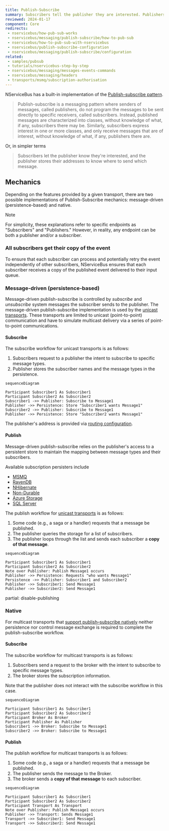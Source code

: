 ```yaml
---
title: Publish-Subscribe
summary: Subscribers tell the publisher they are interested. Publishers store addresses for sending messages.
reviewed: 2024-01-17
component: Core
redirects:
 - nservicebus/how-pub-sub-works
 - nservicebus/messaging/publish-subscribe/how-to-pub-sub
 - nservicebus/how-to-pub-sub-with-nservicebus
 - nservicebus/publish-subscribe-configuration
 - nservicebus/messaging/publish-subscribe/configuration
related:
 - samples/pubsub
 - tutorials/nservicebus-step-by-step
 - nservicebus/messaging/messages-events-commands
 - nservicebus/messaging/headers
 - transports/msmq/subscription-authorisation
---
```


NServiceBus has a built-in implementation of the [Publish-subscribe pattern](https://en.wikipedia.org/wiki/Publish%E2%80%93subscribe_pattern).

> Publish-subscribe is a messaging pattern where senders of messages, called publishers, do not program the messages to be sent directly to specific receivers, called subscribers. Instead, published messages are characterized into classes, without knowledge of what, if any, subscribers there may be. Similarly, subscribers express interest in one or more classes, and only receive messages that are of interest, without knowledge of what, if any, publishers there are.

Or, in simpler terms

> Subscribers let the publisher know they're interested, and the publisher stores their addresses to know where to send which message.

## Mechanics

Depending on the features provided by a given transport, there are two possible implementations of Publish-Subscribe mechanics: message-driven (persistence-based) and native.

> [!NOTE]
> For simplicity, these explanations refer to specific endpoints as "Subscribers" and "Publishers." However, in reality, any endpoint can be both a publisher and/or a subscriber.

### All subscribers get their copy of the event

To ensure that each subscriber can process and potentially retry the event independently of other subscribers, NServiceBus ensures that each subscriber receives a copy of the published event delivered to their input queue.

### Message-driven (persistence-based)

Message-driven publish-subscribe is controlled by *subscribe* and *unsubscribe* system messages the subscriber sends to the publisher. The message-driven publish-subscribe implementation is used by the [unicast transports](/transports/types.md#unicast-only-transports). These transports are limited to unicast (point-to-point) communication and have to simulate multicast delivery via a series of point-to-point communications.

#### Subscribe

The subscribe workflow for unicast transports is as follows:

 1. Subscribers request to a publisher the intent to subscribe to specific message types.
 1. Publisher stores the subscriber names and the message types in the persistence.

```mermaid
sequenceDiagram

Participant Subscriber1 As Subscriber1
Participant Subscriber2 As Subscriber2
Subscriber1 ->> Publisher: Subscribe to Message1
Publisher ->> Persistence: Store "Subscriber1 wants Message1"
Subscriber2 ->> Publisher: Subscribe to Message1
Publisher ->> Persistence: Store "Subscriber2 wants Message1"
```

The publisher's address is provided via [routing configuration](/nservicebus/messaging/routing.md).

#### Publish

Message-driven publish-subscribe relies on the publisher's access to a persistent store to maintain the mapping between message types and their subscribers.

Available subscription persisters include

 * [MSMQ](/persistence/msmq)
 * [RavenDB](/persistence/ravendb)
 * [NHibernate](/persistence/nhibernate)
 * [Non-Durable](/persistence/non-durable)
 * [Azure Storage](/persistence/azure-table)
 * [SQL Server](/persistence/sql)

The publish workflow for [unicast transports](/transports/types.md#unicast-only-transports) is as follows:

 1. Some code (e.g., a saga or a handler) requests that a message be published.
 1. The publisher queries the storage for a list of subscribers.
 1. The publisher loops through the list and sends each subscriber a **copy of that message**.

```mermaid
sequenceDiagram

Participant Subscriber1 As Subscriber1
Participant Subscriber2 As Subscriber2
Note over Publisher: Publish Message1 occurs
Publisher ->> Persistence: Requests "who wants Message1"
Persistence ->> Publisher: Subscriber1 and Subscriber2
Publisher ->> Subscriber1: Send Message1
Publisher ->> Subscriber2: Send Message1
```

partial: disable-publishing

### Native

For multicast transports that [support publish–subscribe natively](/transports/types.md#multicast-enabled-transports) neither persistence nor control message exchange is required to complete the publish-subscribe workflow.

#### Subscribe

The subscribe workflow for multicast transports is as follows:

 1. Subscribers send a request to the broker with the intent to subscribe to specific message types.
 1. The broker stores the subscription information.

Note that the publisher does not interact with the subscribe workflow in this case.

```mermaid
sequenceDiagram

Participant Subscriber1 As Subscriber1
Participant Subscriber2 As Subscriber2
Participant Broker As Broker
Participant Publisher As Publisher
Subscriber1 ->> Broker: Subscribe to Message1
Subscriber2 ->> Broker: Subscribe to Message1
```

#### Publish

The publish workflow for multicast transports is as follows:

 1. Some code (e.g., a saga or a handler) requests that a message be published.
 1. The publisher sends the message to the Broker.
 1. The broker sends a **copy of that message** to each subscriber.

```mermaid
sequenceDiagram

Participant Subscriber1 As Subscriber1
Participant Subscriber2 As Subscriber2
Participant Transport As Transport
Note over Publisher: Publish Message1 occurs
Publisher ->> Transport: Sends Message1
Transport ->> Subscriber1: Send Message1
Transport ->> Subscriber2: Send Message1
```
